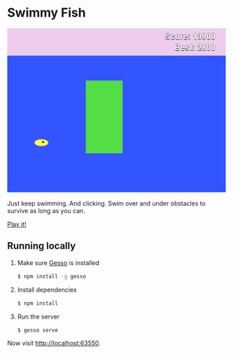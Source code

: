Swimmy Fish
===========

[![Screenshot][]][play]

Just keep swimming. And clicking. Swim over and under obstacles to survive
as long as you can.

[Play it!][play]


Running locally
---------------

1. Make sure [Gesso][] is installed

   ```bash
   $ npm install -g gesso
   ```

2. Install dependencies

   ```bash
   $ npm install
   ```

3. Run the server

   ```bash
   $ gesso serve
   ```

Now visit [http://localhost:63550](http://localhost:63550/).


[screenshot]: screenshot.png
[play]: http://gameblog.gessojs.com/swimmy-fish/
[gesso]: http://github.com/gessojs/gessojs
